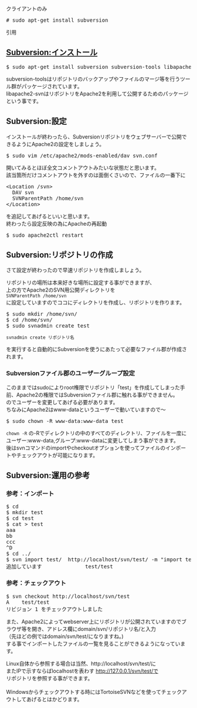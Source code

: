 クライアントのみ<br/>
<pre>
# sudo apt-get install subversion
</pre>


引用<br/>
## [Subversion:インストール](http://wisdomtrees.net/?p=271)

<pre>
$ sudo apt-get install subversion subversion-tools libapache2-svn
</pre>

subversion-toolsはリポジトリのバックアップやファイルのマージ等を行うツール群がパッケージされています。<br/>
libapache2-svnはリポジトリをApache2を利用して公開するためのパッケージという事です。<br/>

## Subversion:設定

インストールが終わったら、Subversionリポジトリをウェブサーバーで公開できるようにApache2の設定をしましょう。<br/>

<pre>
$ sudo vim /etc/apache2/mods-enabled/dav_svn.conf
</pre>

開いてみるとほぼ全文コメントアウトみたいな状態だと思います。<br/>
該当箇所だけコメントアウトを外すのは面倒くさいので、ファイルの一番下に<br/>

<pre>
&lt;Location /svn&gt;
  DAV svn
  SVNParentPath /home/svn
&lt;/Location&gt;
</pre>

を追記してあげるといいと思います。<br/>
終わったら設定反映の為にApacheの再起動<br/>

<pre>
$ sudo apache2ctl restart
</pre>

## Subversion:リポジトリの作成

さて設定が終わったので早速リポジトリを作成しましょう。<br/>

リポジトリの場所は本来好きな場所に設定する事ができますが、<br/>
上の方でApache2のSVN用公開ディレクトリを<br/>
`SVNParentPath /home/svn` <br/>
に設定していますのでココにディレクトリを作成し、リポジトリを作ります。<br/>

<pre>
$ sudo mkdir /home/svn/
$ cd /home/svn/
$ sudo svnadmin create test
</pre>
`svnadmin create リポジトリ名`

を実行すると自動的にSubversionを使うにあたって必要なファイル郡が作成されます。<br/>

### Subversionファイル郡のユーザーグループ設定

このままではsudoによりroot権限でリポジトリ「test」を作成してしまった手前、Apache2の権限ではSubversionファイル郡に触れる事ができません。<br/>
のでユーザーを変更してあげる必要があります。<br/>
ちなみにApache2はwww-dataというユーザーで動いていますので～<br/>

<pre>
$ sudo chown -R www-data:www-data test
</pre>

`chown -R`
の-Rでディレクトリの中のすべてのディレクトリ、ファイルを一度にユーザー:www-data,グループ:www-dataに変更してしまう事ができます。<br/>
後はsvnコマンドのimportやcheckoutオプションを使ってファイルのインポートやチェックアウトが可能になります。<br/>

## Subversion:運用の参考
### 参考：インポート

<pre>
$ cd
$ mkdir test
$ cd test
$ cat > test
aaa
bb
ccc
^D
$ cd ../
$ svn import test/  http://localhost/svn/test/ -m "import test"
追加しています              test/test
</pre>

### 参考：チェックアウト

<pre>
$ svn checkout http://localhost/svn/test
A    test/test
リビジョン 1 をチェックアウトしました
</pre>

また、Apache2によってwebserver上にリポジトリが公開されていますのでブラウザ等を開き、アドレス欄にdomain/svn/リポジトリ名/と入力<br/>
（先ほどの例ではdomain/svn/test/になりますね。) <br/>
する事でインポートしたファイルの一覧を見ることができるようになっています。<br/>

Linux自体から参照する場合は当然、http://localhost/svn/test/に<br/>
またIPで示すならばlocalhostを表わす http://127.0.0.1/svn/test/で<br/>
リポジトリを参照する事ができます。<br/>
<br/>
Windowsからチェックアウトする時にはTortoiseSVNなどを使ってチェックアウトしてあげるとはかどります。<br/>
